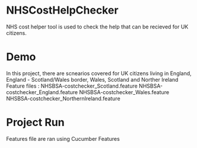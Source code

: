 # NHSCostHelpChecker
NHS cost helper tool is used to check the help that can be recieved for UK citizens.

# Demo
In this project, there are scnearios covered for UK citizens living in England, England - Scotland/Wales border, Wales, Scotland and Norther Ireland
Feature files :
NHSBSA-costchecker_Scotland.feature
NHSBSA-costchecker_England.feature
NHSBSA-costchecker_Wales.feature
NHSBSA-costchecker_NorthernIreland.feature

# Project Run
Features file are ran using Cucumber Features
